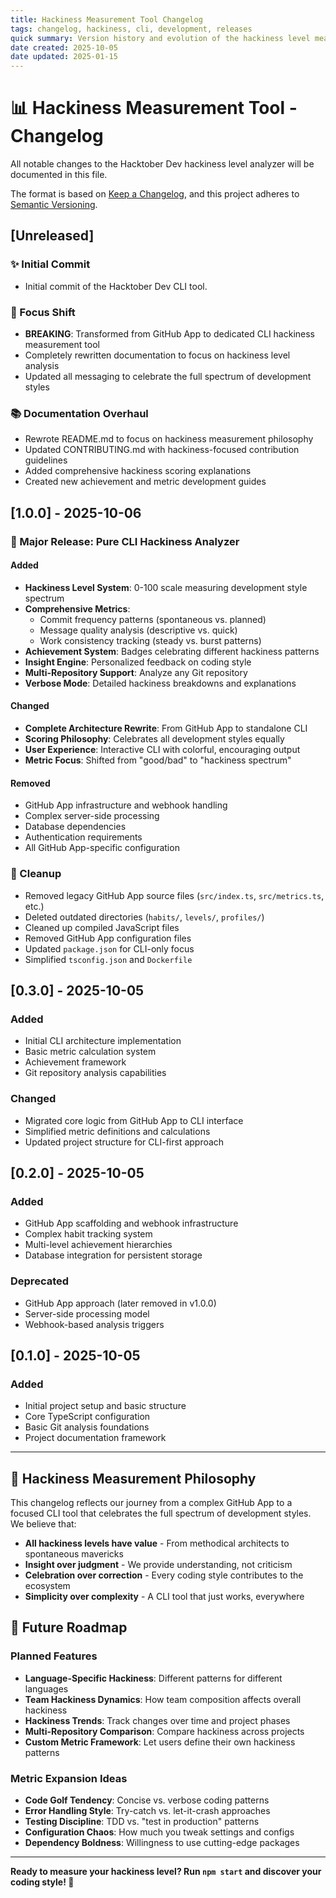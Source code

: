 ```yaml
---
title: Hackiness Measurement Tool Changelog
tags: changelog, hackiness, cli, development, releases
quick summary: Version history and evolution of the hackiness level measurement CLI tool
date created: 2025-10-05
date updated: 2025-01-15
---
```


# 📊 Hackiness Measurement Tool - Changelog

All notable changes to the Hacktober Dev hackiness level analyzer will be documented in this file.

The format is based on [Keep a Changelog](https://keepachangelog.com/en/1.1.0/),
and this project adheres to [Semantic Versioning](https://semver.org/spec/v2.0.0.html).

## [Unreleased]

### ✨ Initial Commit
- Initial commit of the Hacktober Dev CLI tool.

### 🎯 Focus Shift
- **BREAKING**: Transformed from GitHub App to dedicated CLI hackiness measurement tool
- Completely rewritten documentation to focus on hackiness level analysis
- Updated all messaging to celebrate the full spectrum of development styles

### 📚 Documentation Overhaul
- Rewrote README.md to focus on hackiness measurement philosophy
- Updated CONTRIBUTING.md with hackiness-focused contribution guidelines
- Added comprehensive hackiness scoring explanations
- Created new achievement and metric development guides

## [1.0.0] - 2025-10-06

### 🚀 Major Release: Pure CLI Hackiness Analyzer

#### Added
- **Hackiness Level System**: 0-100 scale measuring development style spectrum
- **Comprehensive Metrics**: 
  - Commit frequency patterns (spontaneous vs. planned)
  - Message quality analysis (descriptive vs. quick)
  - Work consistency tracking (steady vs. burst patterns)
- **Achievement System**: Badges celebrating different hackiness patterns
- **Insight Engine**: Personalized feedback on coding style
- **Multi-Repository Support**: Analyze any Git repository
- **Verbose Mode**: Detailed hackiness breakdowns and explanations

#### Changed
- **Complete Architecture Rewrite**: From GitHub App to standalone CLI
- **Scoring Philosophy**: Celebrates all development styles equally
- **User Experience**: Interactive CLI with colorful, encouraging output
- **Metric Focus**: Shifted from "good/bad" to "hackiness spectrum"

#### Removed
- GitHub App infrastructure and webhook handling
- Complex server-side processing
- Database dependencies
- Authentication requirements
- All GitHub App-specific configuration

### 🧹 Cleanup
- Removed legacy GitHub App source files (`src/index.ts`, `src/metrics.ts`, etc.)
- Deleted outdated directories (`habits/`, `levels/`, `profiles/`)
- Cleaned up compiled JavaScript files
- Removed GitHub App configuration files
- Updated `package.json` for CLI-only focus
- Simplified `tsconfig.json` and `Dockerfile`

## [0.3.0] - 2025-10-05

### Added
- Initial CLI architecture implementation
- Basic metric calculation system
- Achievement framework
- Git repository analysis capabilities

### Changed
- Migrated core logic from GitHub App to CLI interface
- Simplified metric definitions and calculations
- Updated project structure for CLI-first approach

## [0.2.0] - 2025-10-05

### Added
- GitHub App scaffolding and webhook infrastructure
- Complex habit tracking system
- Multi-level achievement hierarchies
- Database integration for persistent storage

### Deprecated
- GitHub App approach (later removed in v1.0.0)
- Server-side processing model
- Webhook-based analysis triggers

## [0.1.0] - 2025-10-05

### Added
- Initial project setup and basic structure
- Core TypeScript configuration
- Basic Git analysis foundations
- Project documentation framework

---

## 🎯 Hackiness Measurement Philosophy

This changelog reflects our journey from a complex GitHub App to a focused CLI tool that celebrates the full spectrum of development styles. We believe that:

- **All hackiness levels have value** - From methodical architects to spontaneous mavericks
- **Insight over judgment** - We provide understanding, not criticism
- **Celebration over correction** - Every coding style contributes to the ecosystem
- **Simplicity over complexity** - A CLI tool that just works, everywhere

## 🚀 Future Roadmap

### Planned Features
- **Language-Specific Hackiness**: Different patterns for different languages
- **Team Hackiness Dynamics**: How team composition affects overall hackiness
- **Hackiness Trends**: Track changes over time and project phases
- **Multi-Repository Comparison**: Compare hackiness across projects
- **Custom Metric Framework**: Let users define their own hackiness patterns

### Metric Expansion Ideas
- **Code Golf Tendency**: Concise vs. verbose coding patterns
- **Error Handling Style**: Try-catch vs. let-it-crash approaches
- **Testing Discipline**: TDD vs. "test in production" patterns
- **Configuration Chaos**: How much you tweak settings and configs
- **Dependency Boldness**: Willingness to use cutting-edge packages

---

**Ready to measure your hackiness level? Run `npm start` and discover your coding style! 🎯**